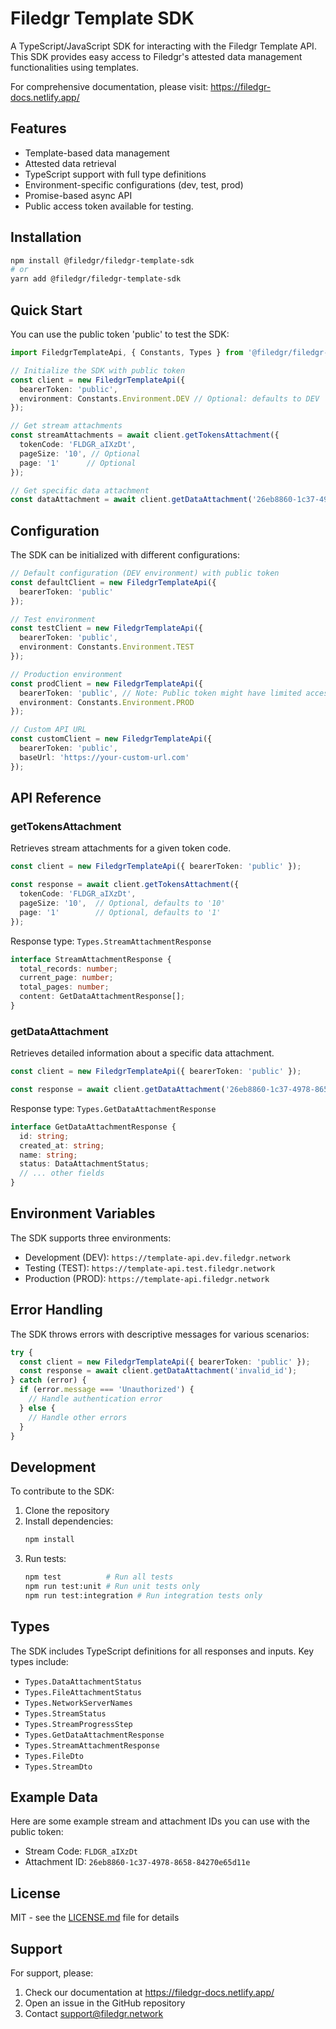 # Filedgr Template SDK

A TypeScript/JavaScript SDK for interacting with the Filedgr Template API. This SDK provides easy access to Filedgr's attested data management functionalities using templates.

For comprehensive documentation, please visit: https://filedgr-docs.netlify.app/

## Features

- Template-based data management
- Attested data retrieval
- TypeScript support with full type definitions
- Environment-specific configurations (dev, test, prod)
- Promise-based async API
- Public access token available for testing.

## Installation

```bash
npm install @filedgr/filedgr-template-sdk
# or
yarn add @filedgr/filedgr-template-sdk
```

## Quick Start

You can use the public token 'public' to test the SDK:

```typescript
import FiledgrTemplateApi, { Constants, Types } from '@filedgr/filedgr-template-sdk';

// Initialize the SDK with public token
const client = new FiledgrTemplateApi({
  bearerToken: 'public',
  environment: Constants.Environment.DEV // Optional: defaults to DEV
});

// Get stream attachments
const streamAttachments = await client.getTokensAttachment({
  tokenCode: 'FLDGR_aIXzDt',
  pageSize: '10', // Optional
  page: '1'      // Optional
});

// Get specific data attachment
const dataAttachment = await client.getDataAttachment('26eb8860-1c37-4978-8658-84270e65d11e');
```

## Configuration

The SDK can be initialized with different configurations:

```typescript
// Default configuration (DEV environment) with public token
const defaultClient = new FiledgrTemplateApi({
  bearerToken: 'public'
});

// Test environment
const testClient = new FiledgrTemplateApi({
  bearerToken: 'public',
  environment: Constants.Environment.TEST
});

// Production environment
const prodClient = new FiledgrTemplateApi({
  bearerToken: 'public', // Note: Public token might have limited access in production
  environment: Constants.Environment.PROD
});

// Custom API URL
const customClient = new FiledgrTemplateApi({
  bearerToken: 'public',
  baseUrl: 'https://your-custom-url.com'
});
```

## API Reference

### getTokensAttachment

Retrieves stream attachments for a given token code.

```typescript
const client = new FiledgrTemplateApi({ bearerToken: 'public' });

const response = await client.getTokensAttachment({
  tokenCode: 'FLDGR_aIXzDt',
  pageSize: '10',  // Optional, defaults to '10'
  page: '1'        // Optional, defaults to '1'
});
```

Response type: `Types.StreamAttachmentResponse`
```typescript
interface StreamAttachmentResponse {
  total_records: number;
  current_page: number;
  total_pages: number;
  content: GetDataAttachmentResponse[];
}
```

### getDataAttachment

Retrieves detailed information about a specific data attachment.

```typescript
const client = new FiledgrTemplateApi({ bearerToken: 'public' });

const response = await client.getDataAttachment('26eb8860-1c37-4978-8658-84270e65d11e');
```

Response type: `Types.GetDataAttachmentResponse`
```typescript
interface GetDataAttachmentResponse {
  id: string;
  created_at: string;
  name: string;
  status: DataAttachmentStatus;
  // ... other fields
}
```

## Environment Variables

The SDK supports three environments:

- Development (DEV): `https://template-api.dev.filedgr.network`
- Testing (TEST): `https://template-api.test.filedgr.network`
- Production (PROD): `https://template-api.filedgr.network`

## Error Handling

The SDK throws errors with descriptive messages for various scenarios:

```typescript
try {
  const client = new FiledgrTemplateApi({ bearerToken: 'public' });
  const response = await client.getDataAttachment('invalid_id');
} catch (error) {
  if (error.message === 'Unauthorized') {
    // Handle authentication error
  } else {
    // Handle other errors
  }
}
```

## Development

To contribute to the SDK:

1. Clone the repository
2. Install dependencies:
   ```bash
   npm install
   ```
3. Run tests:
   ```bash
   npm test          # Run all tests
   npm run test:unit # Run unit tests only
   npm run test:integration # Run integration tests only
   ```

## Types

The SDK includes TypeScript definitions for all responses and inputs. Key types include:

- `Types.DataAttachmentStatus`
- `Types.FileAttachmentStatus`
- `Types.NetworkServerNames`
- `Types.StreamStatus`
- `Types.StreamProgressStep`
- `Types.GetDataAttachmentResponse`
- `Types.StreamAttachmentResponse`
- `Types.FileDto`
- `Types.StreamDto`

## Example Data

Here are some example stream and attachment IDs you can use with the public token:

- Stream Code: `FLDGR_aIXzDt`
- Attachment ID: `26eb8860-1c37-4978-8658-84270e65d11e`

## License

MIT - see the [LICENSE.md](LICENSE.md) file for details

## Support

For support, please:
1. Check our documentation at https://filedgr-docs.netlify.app/
2. Open an issue in the GitHub repository
3. Contact support@filedgr.network
